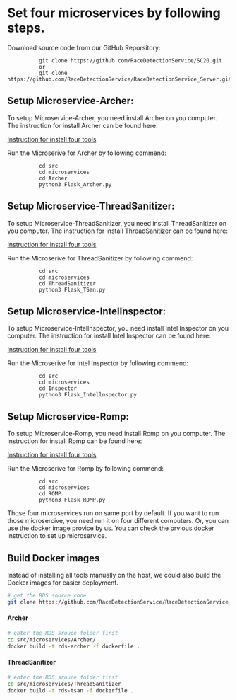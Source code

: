 # Set four microservices by following steps.

Download source code from our GitHub Reporsitory:

```
          git clone https://github.com/RaceDetectionService/SC20.git
          or
          git clone https://github.com/RaceDetectionService/RaceDetectionService_Server.git

```

## Setup Microservice-Archer: 

To setup Microservice-Archer, you need install Archer on you computer. The instruction for install Archer can be found here:

[Instruction for install four tools](InstallTool.md)

Run the Microserive for Archer by following commend:

```
          cd src
          cd microservices
          cd Archer
          python3 Flask_Archer.py
```

## Setup Microservice-ThreadSanitizer: 

To setup Microservice-ThreadSanitizer, you need install ThreadSanitizer on you computer. The instruction for install ThreadSanitizer can be found here:

[Instruction for install four tools](InstallTool.md)

Run the Microserive for ThreadSanitizer by following commend:

```
          cd src
          cd microservices
          cd ThreadSanitizer
          python3 Flask_TSan.py
```

## Setup Microservice-IntelInspector: 

To setup Microservice-IntelInspector, you need install Intel Inspector on you computer. The instruction for install Intel Inspector can be found here:

[Instruction for install four tools](InstallTool.md)

Run the Microserive for Intel Inspector by following commend:

```
          cd src
          cd microservices
          cd Inspector
          python3 Flask_Intellnspector.py
```

## Setup Microservice-Romp: 

To setup Microservice-Romp, you need install Romp on you computer. The instruction for install Romp can be found here:

[Instruction for install four tools](InstallTool.md)

Run the Microserive for Romp by following commend:

```
          cd src
          cd microservices
          cd ROMP
          python3 Flask_ROMP.py
```

Those four microservices run on same port by default. If you want to run those microsercive, you need run it on four different computers. Or, you can use the docker image provice by us. You can check the prvious docker instruction to set up microservice.

## Build Docker images

Instead of installing all tools manually on the host, we could also build the Docker images for easier deployment.

```bash
# get the RDS source code
git clone https://github.com/RaceDetectionService/RaceDetectionService_Server.git
```
#### Archer

```bash
# enter the RDS srouce folder first
cd src/microservices/Archer/
docker build -t rds-archer -f dockerfile .
```

#### ThreadSanitizer

```bash
# enter the RDS srouce folder first
cd src/microservices/ThreadSanitizer
docker build -t rds-tsan -f dockerfile .
```
